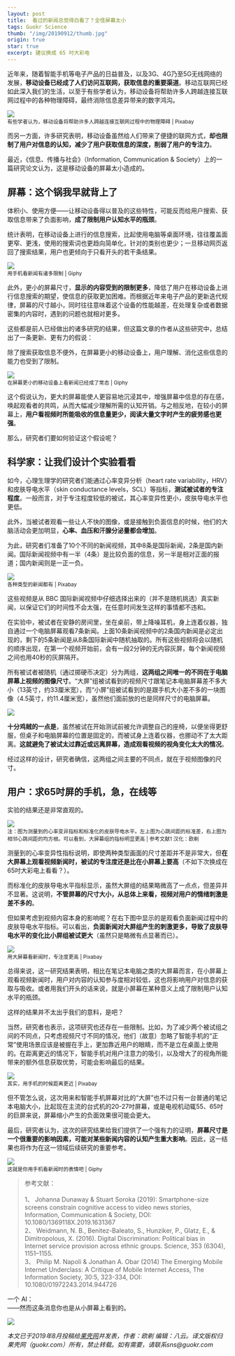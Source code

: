 ```yaml
---
layout: post
title:  看过的新闻总觉得白看了？全怪屏幕太小
tags: Guokr Science
thumb: "/img/20190912/thumb.jpg"
origin: true
star: true
excerpt: 建议换成 65 吋大彩电
---
```


近年来，随着智能手机等电子产品的日益普及，以及3G、4G乃至5G无线网络的发展，**移动设备已经成了人们访问互联网，获取信息的重要渠道**。移动互联网已经如此深入我们的生活，以至于有些学者认为，移动设备将帮助许多人跨越连接互联网过程中的各种物理障碍，最终消除信息差异带来的数字鸿沟。

<img src="/img/20190912/001.webp"><br><small>
有些学者认为，移动设备将帮助许多人跨越连接互联网过程中的物理障碍 | Pixabay</small>

而另一方面，许多研究表明，移动设备虽然给人们带来了便捷的联网方式，**却也限制了用户对信息的认知，减少了用户获取信息的深度，削弱了用户的专注力**。

最近，《信息、传播与社会》（Information, Communication & Society）上的一篇研究论文认为，<span class="hl">这是移动设备的屏幕太小造成的</span>。

## 屏幕：这个锅我早就背上了

体积小、使用方便——让移动设备得以普及的这些特性，可能反而给用户搜索、获取信息带来了负面影响，**成了限制用户认知水平的瓶颈**。

统计表明，在移动设备上进行的信息搜索，比起使用电脑等桌面环境，往往覆盖面更窄、更浅，使用的搜索词也更趋向简单化，针对的类别也更少；一旦移动网页返回了搜索结果，用户也更倾向于只看开头的若干条结果。

<img src="/img/20190912/002.gif"><br><small>
用手机看新闻有诸多限制 | Giphy</small>

此外，更小的屏幕尺寸，**显示的内容受到的限制更多**，降低了用户在移动设备上进行信息搜索的期望，使信息的获取更加困难。而根据近年来电子产品的更新迭代规律，屏幕的尺寸越小，同时往往意味着这个设备的性能越差，在处理复杂或者数据密集的内容时，遇到的问题也就相对更多。

这些都是前人已经做出的诸多研究的结果，但这篇文章的作者从这些研究中，总结出了一条更新、更有力的假说：

<span class="hl">除了搜索获取信息不便外，在屏幕更小的移动设备上，用户理解、消化这些信息的能力也受到了限制。</span>

<img src="/img/20190912/003.gif"><br><small>
在屏幕更小的移动设备上看新闻已经成了常态 | Giphy</small>

这个假说认为，更大的屏幕能使人更容易地沉浸其中，增强屏幕中信息的存在感，唤起观看者的共鸣，从而大幅减少理解所需的认知开销。与之相反地，在较小的屏幕上，**用户看视频时所能吸收的信息量更少，阅读大量文字时产生的疲劳感也更强**。

那么，研究者们要如何验证这个假设呢？

## 科学家：让我们设计个实验看看

如今，心理生理学的研究者们能通过心率变异分析（heart rate variability，HRV）和皮肤导电水平（skin conductance levels，SCL）等指标，**测试被试者的专注程度**。一般而言，对于专注程度较低的被试，其心率变异性更小，皮肤导电水平也更低。

此外，当被试者观看一些让人不快的图像，或是接触到负面信息的时候，他们的大脑活动会更加明显，**心率、血压和汗腺分泌量都会增加**。

为此，研究者们准备了10个不同的新闻视频，其中8条是国际新闻，2条是国内新闻。国际新闻视频中有一半（4条）是比较负面的信息，另一半是相对正面的报道；国内新闻则是一正一负。

<img src="/img/20190912/004.webp"><br><small>
各种类型的新闻都有 | Pixabay</small>

这些视频是从 BBC 国际新闻视频中<span class="hl">仔细选择出来的</span>（并不是随机挑选）<span class="hl">真实新闻</span>，以保证它们的时间性不会太强，在任意时间发生这样的事情都不违和。

在实验中，被试者在安静的房间里，坐在桌前，带上降噪耳机，身上连着仪器，独自通过一个电脑屏幕观看7条新闻。上面10条新闻视频中的2条国内新闻是必定出现的，剩下的5条新闻是从8条国际新闻中随机抽取的。所有这些视频将会以随机的顺序出现，在第一个视频开始前，会有一段2分钟的无内容灰屏，每个新闻视频之间也用40秒的灰屏隔开。

所有被试者被随机（通过掷硬币决定）分为两组，**这两组之间唯一的不同在于电脑屏幕上视频的图像尺寸**。“大屏”组被试看到的视频尺寸跟笔记本电脑屏幕差不多大小（13英寸，约33厘米宽），而“小屏”组被试看到的是跟手机大小差不多的一块图像（4.5英寸，约11.4厘米宽），虽然他们面前放的也是同样尺寸的电脑屏幕。

<img src="/img/20190912/005.webp">

**十分鸡贼的一点是**，虽然被试在开始测试前被允许调整自己的座椅，以便坐得更舒服，但桌子和电脑屏幕的位置是固定的，而被试身上连着仪器，也挪动不了太大距离。**这就避免了被试太过靠近或远离屏幕，造成观看视频的视角变化太大的情况**。

经过这样的设计，研究者确信，<span class="hl">这两组之间主要的不同点，就在于视频图像的尺寸</span>。

## 用户：求65吋屏的手机，急，在线等

实验的结果还是非常直观的。

<img src="/img/20190912/006.png"><br><small>
注：图为测量到的心率变异指标和标准化的皮肤导电水平。左上图为心跳间距的标准差，右上图为相邻心跳间距的均方根。可以看到，大屏幕组的指标明显更高 | 参考文献1 汉化：欧剃</small>

测量到的心率变异性指标说明，即使两种类型画面的尺寸差距并不是非常大，但**在大屏幕上观看视频新闻时，被试的专注度还是比在小屏幕上要高**（不如下次换成在65吋大彩电上看看？）。

而标准化的皮肤导电水平指标显示，虽然大屏组的结果略微高了一点点，但差异并不显著。这说明，**不管屏幕的尺寸大小，从总体上来看，视频对用户的情绪刺激是差不多的**。

但如果考虑到视频内容本身的影响呢？在右下图中显示的是观看负面新闻过程中的皮肤导电水平指标。可以看出，**负面新闻对大屏组产生的刺激更多，导致了皮肤导电水平的变化比小屏组被试更大**（虽然只是略微有点显著而已）。

<img src="/img/20190912/007.webp"><br><small>
用大屏幕看新闻时，专注度更高 | Pixabay</small>

总得来说，这一研究结果表明，相比在笔记本电脑之类的大屏幕而言，<span class="hl">在小屏幕上观看视频新闻时，用户对内容的认知参与度相对较低，这也将影响用户对信息的获取与吸收</span>。或者用我们开头的话来说，就是小屏幕在某种意义上成了限制用户认知水平的瓶颈。

这样的结果并不太出乎我们的意料，是吧？

当然，研究者也表示，这项研究也还存在一些限制。比如，为了减少两个被试组之间的不同点，只考虑视频尺寸不同的情况，他们（故意）忽略了智能手机的“正常”使用场景应该是被握在手上，更加靠近用户的眼睛，而不是立在桌面上使用的。在距离更近的情况下，智能手机对用户注意力的吸引，以及增大了的视角所能带来的额外信息获取优势，可能会影响最后的结果。

<img src="/img/20190912/008.webp"><br><small>
其实，用手机的时候距离更近 | Pixabay</small>

但不管怎么说，这次用来和智能手机屏幕对比的“大屏”也不过只有一台普通的笔记本电脑大小，比起现在主流的台式机的20-27吋屏幕，或是电视机动辄55、65吋的巨屏来说，屏幕缩小产生的负面效果很可能会更大。

最后，研究者认为，这次的研究结果给我们提供了一个强有力的证明，**屏幕尺寸是一个很重要的影响因素，可能对某些新闻内容的认知产生重大影响**。因此，这一结果也将作为在这一领域后续研究的重要参考。

<img src="/img/20190912/009.gif"><br><small>
这就是你用手机看新闻时的表情吧 | Giphy</small>

> 参考文献：<br><br>
> 1、  Johanna Dunaway & Stuart Soroka (2019): Smartphone-size screens constrain cognitive access to video news stories, Information, Communication & Society, DOI: 10.1080/1369118X.2019.1631367<br>
> 2、  Weidmann, N. B., Benitez-Baleato, S., Hunziker, P., Glatz, E., & Dimitropolous, X. (2016). Digital Discrimination: Political bias in Internet service provision across ethnic groups. Science, 353 (6304), 1151–1155.<br>
> 3、  Philip M. Napoli & Jonathan A. Obar (2014) The Emerging Mobile Internet Underclass: A Critique of Mobile Internet Access, The Information Society, 30:5, 323-334, DOI: 10.1080/01972243.2014.944726<br>


<span class="hl">一个 AI：</span><br>——然而这条消息你也是从小屏幕上看到的。

<img src="/img/20190912/010.webp">


_本文已于2019年8月投稿给[果壳网](https://mp.weixin.qq.com/s?__biz=MTg1MjI3MzY2MQ==&mid=2651716139&idx=1&sn=e1ee9239dabb34d38f94c3af4d2ac217&chksm=5da1deb96ad657af1acf3cdc5111fe0c64f6c27a4ba062e656e8065d114de4299b138c84f42e&mpshare=1&scene=1&srcid=&sharer_sharetime=1568185407950&sharer_shareid=a48de0c3d1189e25e378906db559509f#rd)并发表，作者：欧剃 编辑：八云。译文版权归果壳网（guokr.com）所有，禁止转载。如有需要，请联系sns@guokr.com_